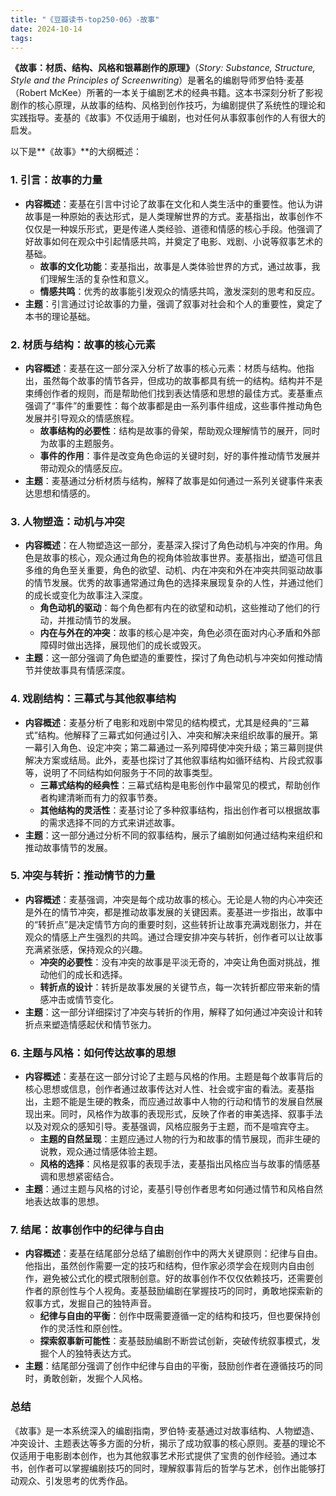 ```yaml
---
title: "《豆瓣读书-top250-06》-故事"
date: 2024-10-14
tags: 
---
```

**《故事：材质、结构、风格和银幕剧作的原理》**（*Story: Substance, Structure, Style and the Principles of Screenwriting*）是著名的编剧导师罗伯特·麦基（Robert McKee）所著的一本关于编剧艺术的经典书籍。这本书深刻分析了影视剧作的核心原理，从故事的结构、风格到创作技巧，为编剧提供了系统性的理论和实践指导。麦基的《故事》不仅适用于编剧，也对任何从事叙事创作的人有很大的启发。

以下是**《故事》**的大纲概述：

### 1. **引言：故事的力量**
- **内容概述**：麦基在引言中讨论了故事在文化和人类生活中的重要性。他认为讲故事是一种原始的表达形式，是人类理解世界的方式。麦基指出，故事创作不仅仅是一种娱乐形式，更是传递人类经验、道德和情感的核心手段。他强调了好故事如何在观众中引起情感共鸣，并奠定了电影、戏剧、小说等叙事艺术的基础。
  - **故事的文化功能**：麦基指出，故事是人类体验世界的方式，通过故事，我们理解生活的复杂性和意义。
  - **情感共鸣**：优秀的故事能引发观众的情感共鸣，激发深刻的思考和反应。
- **主题**：引言通过讨论故事的力量，强调了叙事对社会和个人的重要性，奠定了本书的理论基础。

### 2. **材质与结构：故事的核心元素**
- **内容概述**：麦基在这一部分深入分析了故事的核心元素：材质与结构。他指出，虽然每个故事的情节各异，但成功的故事都具有统一的结构。结构并不是束缚创作者的规则，而是帮助他们找到表达情感和思想的最佳方式。麦基重点强调了“事件”的重要性：每个故事都是由一系列事件组成，这些事件推动角色发展并引导观众的情感旅程。
  - **故事结构的必要性**：结构是故事的骨架，帮助观众理解情节的展开，同时为故事的主题服务。
  - **事件的作用**：事件是改变角色命运的关键时刻，好的事件推动情节发展并带动观众的情感反应。
- **主题**：麦基通过分析材质与结构，解释了故事是如何通过一系列关键事件来表达思想和情感的。

### 3. **人物塑造：动机与冲突**
- **内容概述**：在人物塑造这一部分，麦基深入探讨了角色动机与冲突的作用。角色是故事的核心，观众通过角色的视角体验故事世界。麦基指出，塑造可信且多维的角色至关重要，角色的欲望、动机、内在冲突和外在冲突共同驱动故事的情节发展。优秀的故事通常通过角色的选择来展现复杂的人性，并通过他们的成长或变化为故事注入深度。
  - **角色动机的驱动**：每个角色都有内在的欲望和动机，这些推动了他们的行动，并推动情节的发展。
  - **内在与外在的冲突**：故事的核心是冲突，角色必须在面对内心矛盾和外部障碍时做出选择，展现他们的成长或毁灭。
- **主题**：这一部分强调了角色塑造的重要性，探讨了角色动机与冲突如何推动情节并使故事具有情感深度。

### 4. **戏剧结构：三幕式与其他叙事结构**
- **内容概述**：麦基分析了电影和戏剧中常见的结构模式，尤其是经典的“三幕式”结构。他解释了三幕式如何通过引入、冲突和解决来组织故事的展开。第一幕引入角色、设定冲突；第二幕通过一系列障碍使冲突升级；第三幕则提供解决方案或结局。此外，麦基也探讨了其他叙事结构如循环结构、片段式叙事等，说明了不同结构如何服务于不同的故事类型。
  - **三幕式结构的经典性**：三幕式结构是电影创作中最常见的模式，帮助创作者构建清晰而有力的叙事节奏。
  - **其他结构的灵活性**：麦基讨论了多种叙事结构，指出创作者可以根据故事的需求选择不同的方式来讲述故事。
- **主题**：这一部分通过分析不同的叙事结构，展示了编剧如何通过结构来组织和推动故事情节的发展。

### 5. **冲突与转折：推动情节的力量**
- **内容概述**：麦基强调，冲突是每个成功故事的核心。无论是人物的内心冲突还是外在的情节冲突，都是推动故事发展的关键因素。麦基进一步指出，故事中的“转折点”是决定情节方向的重要时刻，这些转折让故事充满戏剧张力，并在观众的情感上产生强烈的共鸣。通过合理安排冲突与转折，创作者可以让故事充满紧张感，保持观众的兴趣。
  - **冲突的必要性**：没有冲突的故事是平淡无奇的，冲突让角色面对挑战，推动他们的成长和选择。
  - **转折点的设计**：转折是故事发展的关键节点，每一次转折都应带来新的情感冲击或情节变化。
- **主题**：这一部分详细探讨了冲突与转折的作用，解释了如何通过冲突设计和转折点来塑造情感起伏和情节张力。

### 6. **主题与风格：如何传达故事的思想**
- **内容概述**：麦基在这一部分讨论了主题与风格的作用。主题是每个故事背后的核心思想或信息，创作者通过故事传达对人性、社会或宇宙的看法。麦基指出，主题不能是生硬的教条，而应通过故事中人物的行动和情节的发展自然展现出来。同时，风格作为故事的表现形式，反映了作者的审美选择、叙事手法以及对观众的感知引导。麦基强调，风格应服务于主题，而不是喧宾夺主。
  - **主题的自然呈现**：主题应通过人物的行为和故事的情节展现，而非生硬的说教，观众通过情感体验主题。
  - **风格的选择**：风格是叙事的表现手法，麦基指出风格应当与故事的情感基调和思想紧密结合。
- **主题**：通过主题与风格的讨论，麦基引导创作者思考如何通过情节和风格自然地表达故事的思想。

### 7. **结尾：故事创作中的纪律与自由**
- **内容概述**：麦基在结尾部分总结了编剧创作中的两大关键原则：纪律与自由。他指出，虽然创作需要一定的技巧和结构，但作家必须学会在规则内自由创作，避免被公式化的模式限制创意。好的故事创作不仅仅依赖技巧，还需要创作者的原创性与个人视角。麦基鼓励编剧在掌握技巧的同时，勇敢地探索新的叙事方式，发掘自己的独特声音。
  - **纪律与自由的平衡**：创作中既需要遵循一定的结构和技巧，但也要保持创作的灵活性和原创性。
  - **探索叙事新可能性**：麦基鼓励编剧不断尝试创新，突破传统叙事模式，发掘个人的独特表达方式。
- **主题**：结尾部分强调了创作中纪律与自由的平衡，鼓励创作者在遵循技巧的同时，勇敢创新，发掘个人风格。

### **总结**
《故事》是一本系统深入的编剧指南，罗伯特·麦基通过对故事结构、人物塑造、冲突设计、主题表达等多方面的分析，揭示了成功叙事的核心原则。麦基的理论不仅适用于电影剧本创作，也为其他叙事艺术形式提供了宝贵的创作经验。通过本书，创作者可以掌握编剧技巧的同时，理解叙事背后的哲学与艺术，创作出能够打动观众、引发思考的优秀作品。
